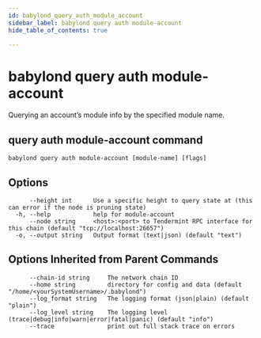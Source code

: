 ```yaml
---
id: babylond_query_auth_module_account
sidebar_label: babylond query auth module-account
hide_table_of_contents: true

---
```


# babylond query auth module-account
Querying an account’s module info by the specified module name.
## query auth module-account command
```
babylond query auth module-account [module-name] [flags]
```
## Options
```
      --height int      Use a specific height to query state at (this can error if the node is pruning state)
  -h, --help            help for module-account
      --node string     <host>:<port> to Tendermint RPC interface for this chain (default "tcp://localhost:26657")
  -o, --output string   Output format (text|json) (default "text")
```
## Options Inherited from Parent Commands
```
      --chain-id string     The network chain ID
      --home string         directory for config and data (default "/home/<yourSystemUsername>/.babylond")
      --log_format string   The logging format (json|plain) (default "plain")
      --log_level string    The logging level (trace|debug|info|warn|error|fatal|panic) (default "info")
      --trace               print out full stack trace on errors
```